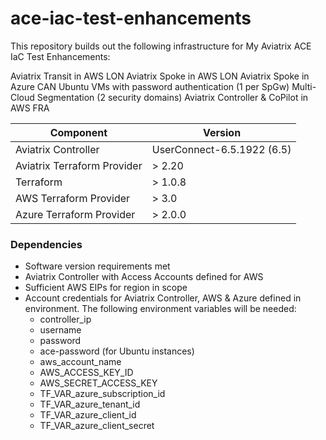 # ace-iac-test-enhancements
This repository builds out the following infrastructure for My Aviatrix ACE IaC Test Enhancements:

Aviatrix Transit in AWS LON
Aviatrix Spoke in AWS LON
Aviatrix Spoke in Azure CAN
Ubuntu VMs with password authentication (1 per SpGw)
Multi-Cloud Segmentation (2 security domains)
Aviatrix Controller & CoPilot in AWS FRA

Component | Version
--- | ---
Aviatrix Controller | UserConnect-6.5.1922 (6.5)
Aviatrix Terraform Provider | > 2.20
Terraform | > 1.0.8
AWS Terraform Provider | > 3.0
Azure Terraform Provider | > 2.0.0

### Dependencies

- Software version requirements met
- Aviatrix Controller with Access Accounts defined for AWS
- Sufficient AWS EIPs for region in scope
- Account credentials for Aviatrix Controller, AWS & Azure defined in environment. The following environment variables will be needed:
  - controller_ip
  - username
  - password
  - ace-password (for Ubuntu instances)
  - aws_account_name
  - AWS_ACCESS_KEY_ID
  - AWS_SECRET_ACCESS_KEY
  - TF_VAR_azure_subscription_id
  - TF_VAR_azure_tenant_id
  - TF_VAR_azure_client_id
  - TF_VAR_azure_client_secret 


